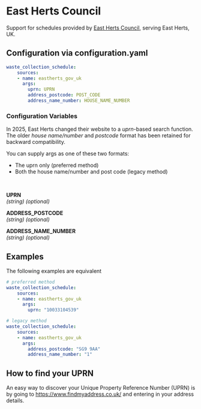 # East Herts Council

Support for schedules provided by [East Herts Council](https://www.eastherts.gov.uk/bins-waste-and-recycling), serving East Herts, UK.

## Configuration via configuration.yaml
```yaml
waste_collection_schedule:
    sources:
    - name: eastherts_gov_uk
      args:
        uprn: UPRN
        address_postcode: POST_CODE
        address_name_number: HOUSE_NAME_NUMBER
```

### Configuration Variables
In 2025, East Herts changed their website to a _uprn_-based search function. The older _house name/number_ and _postcode_ format has been retained for backward compatibility.

You can supply args as one of these two formats:
- The uprn only (preferred method)
- Both the house name/number and post code (legacy method)

<br>

**UPRN**  
*(string) (optional)*

**ADDRESS_POSTCODE**  
*(string) (optional)*

**ADDRESS_NAME_NUMBER**  
*(string) (optional)*


## Examples
The following examples are equivalent

```yaml
# preferred method
waste_collection_schedule:
    sources:
    - name: eastherts_gov_uk
      args:
        uprn: "10033104539"
```

```yaml
# legacy method
waste_collection_schedule:
    sources:
    - name: eastherts_gov_uk
      args:
        address_postcode: "SG9 9AA"
        address_name_number: "1"
```

## How to find your UPRN

An easy way to discover your Unique Property Reference Number (UPRN) is by going to <https://www.findmyaddress.co.uk/> and entering in your address details.